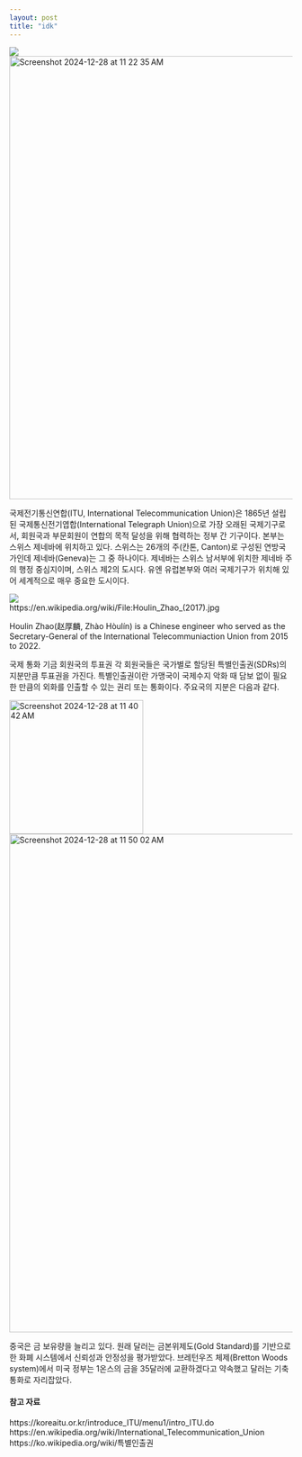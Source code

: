 ```yaml
---
layout: post
title: "idk"
---
```


<div class="img">

  <img src="https://github.com/user-attachments/assets/6d05c75b-14aa-4c51-beba-7ab8ef9a9763">
  
</div>

<div class="img">

   <img width="788" alt="Screenshot 2024-12-28 at 11 22 35 AM" src="https://github.com/user-attachments/assets/a93970cc-5660-4a26-b618-7db1239d660b" />
  
</div>


국제전기통신연합(ITU, International Telecommunication Union)은 1865년 설립된 국제통신전기엽합(International Telegraph Union)으로 가장 오래된 국제기구로서, 
회원국과 부문회원이 연합의 목적 달성을 위해 협력하는 정부 간 기구이다. 본부는 스위스 제네바에 위치하고 있다. 스위스는 26개의 주(칸톤, Canton)로 구성된 연방국가인데 제네바(Geneva)는 그 중 하나이다. 제네바는 스위스 남서부에 위치한 제네바 주의 행정 중심지이며, 스위스 제2의 도시다. 
유엔 유럽본부와 여러 국제기구가 위치해 있어 세계적으로 매우 중요한 도시이다. 


<div class="img">

  <img scale="0.7" src="https://github.com/user-attachments/assets/aee22a44-b017-4af6-84c7-8c267c663a4c">
  
</div>
https://en.wikipedia.org/wiki/File:Houlin_Zhao_(2017).jpg

Houlin Zhao(赵厚麟, Zhào Hòulín) is a Chinese engineer who served as the Secretary-General of the International Telecommuniaction Union from 2015 to 2022.


국제 통화 기금 회원국의 투표권
각 회원국들은 국가별로 할당된 특별인출권(SDRs)의 지분만큼 투표권을 가진다. 특별인출권이란 가맹국이 국제수지 악화 때 담보 없이 필요한 만큼의 외화를 인출할 수 있는 권리 또는 통화이다.
주요국의 지분은 다음과 같다.

<img width="238" alt="Screenshot 2024-12-28 at 11 40 42 AM" src="https://github.com/user-attachments/assets/ff61f1f9-b1cc-42f8-b895-5b63c478138c" />



<div class="img">

  <img width="886" alt="Screenshot 2024-12-28 at 11 50 02 AM" src="https://github.com/user-attachments/assets/c6f0c943-2c10-47eb-85e9-74b4a6488409" />
  
</div>

중국은 금 보유량을 늘리고 있다. 원래 달러는 금본위제도(Gold Standard)를 기반으로 한 화폐 시스템에서 신뢰성과 안정성을 평가받았다.
브레턴우즈 체제(Bretton Woods system)에서 미국 정부는 1온스의 금을 35달러에 교환하겠다고 약속했고 달러는 기축통화로 자리잡았다.  




<h4> 참고 자료 </h4>
https://koreaitu.or.kr/introduce_ITU/menu1/intro_ITU.do
https://en.wikipedia.org/wiki/International_Telecommunication_Union
https://ko.wikipedia.org/wiki/특별인출권



